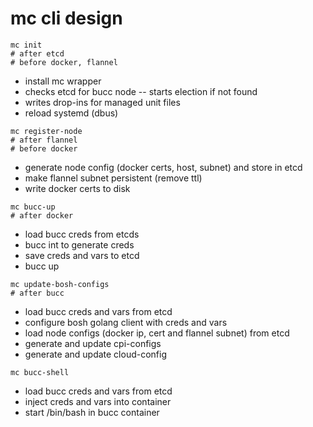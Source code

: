 # mc cli design

```
mc init
# after etcd
# before docker, flannel
```
- install mc wrapper
- checks etcd for bucc node
-- starts election if not found
- writes drop-ins for managed unit files
- reload systemd (dbus)

```
mc register-node
# after flannel
# before docker
```
- generate node config (docker certs, host, subnet) and store in etcd
- make flannel subnet persistent (remove ttl)
- write docker certs to disk

```
mc bucc-up
# after docker
```
- load bucc creds from etcds
- bucc int to generate creds
- save creds and vars to etcd
- bucc up


```
mc update-bosh-configs
# after bucc
```
- load bucc creds and vars from etcd
- configure bosh golang client with creds and vars
- load node configs (docker ip, cert and flannel subnet) from etcd
- generate and update cpi-configs
- generate and update cloud-config


```
mc bucc-shell
```
- load bucc creds and vars from etcd
- inject creds and vars into container
- start /bin/bash in bucc container
